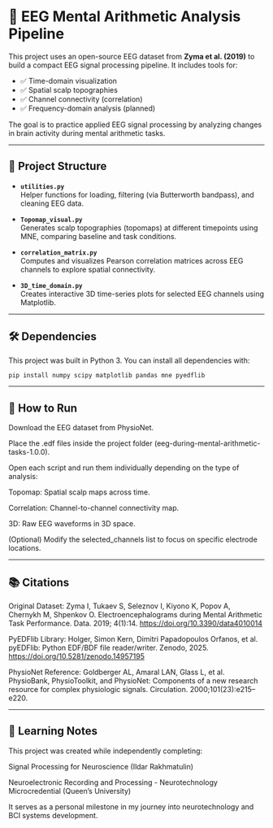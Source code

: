 # 🧠 EEG Mental Arithmetic Analysis Pipeline

This project uses an open-source EEG dataset from **Zyma et al. (2019)** to build a compact EEG signal processing pipeline. It includes tools for:

- ✅ Time-domain visualization  
- ✅ Spatial scalp topographies  
- ✅ Channel connectivity (correlation)  
- ✅ Frequency-domain analysis (planned)

The goal is to practice applied EEG signal processing by analyzing changes in brain activity during mental arithmetic tasks.

---

## 📁 Project Structure

- **`utilities.py`**  
  Helper functions for loading, filtering (via Butterworth bandpass), and cleaning EEG data.

- **`Topomap_visual.py`**  
  Generates scalp topographies (topomaps) at different timepoints using MNE, comparing baseline and task conditions.

- **`correlation_matrix.py`**  
  Computes and visualizes Pearson correlation matrices across EEG channels to explore spatial connectivity.

- **`3D_time_domain.py`**  
  Creates interactive 3D time-series plots for selected EEG channels using Matplotlib.

---

## 🛠️ Dependencies

This project was built in Python 3. You can install all dependencies with:

```bash
pip install numpy scipy matplotlib pandas mne pyedflib
```

---

## 🚀 How to Run

Download the EEG dataset from PhysioNet.

Place the .edf files inside the project folder (eeg-during-mental-arithmetic-tasks-1.0.0).

Open each script and run them individually depending on the type of analysis:

Topomap: Spatial scalp maps across time.

Correlation: Channel-to-channel connectivity map.

3D: Raw EEG waveforms in 3D space.

(Optional) Modify the selected_channels list to focus on specific electrode locations.

---

## 📚 Citations
Original Dataset:
Zyma I, Tukaev S, Seleznov I, Kiyono K, Popov A, Chernykh M, Shpenkov O.
Electroencephalograms during Mental Arithmetic Task Performance.
Data. 2019; 4(1):14. https://doi.org/10.3390/data4010014

PyEDFlib Library:
Holger, Simon Kern, Dimitri Papadopoulos Orfanos, et al.
pyEDFlib: Python EDF/BDF file reader/writer.
Zenodo, 2025. https://doi.org/10.5281/zenodo.14957195

PhysioNet Reference:
Goldberger AL, Amaral LAN, Glass L, et al.
PhysioBank, PhysioToolkit, and PhysioNet: Components of a new research resource for complex physiologic signals.
Circulation. 2000;101(23):e215–e220.

---

## 🧠 Learning Notes
This project was created while independently completing:

Signal Processing for Neuroscience (Ildar Rakhmatulin)

Neuroelectronic Recording and Processing - Neurotechnology Microcredential (Queen’s University)

It serves as a personal milestone in my journey into neurotechnology and BCI systems development.
